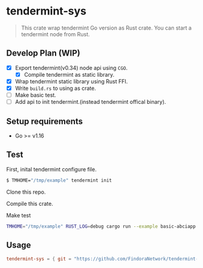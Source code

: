 # tendermint-sys

> This crate wrap tendermint Go version as Rust crate. You can start a tendermint node from Rust.

## Develop Plan (WIP)

- [X] Export tendermint(v0.34) node api using `CGO`.
  - [X] Compile tendermint as static library.
- [X] Wrap tendermint static library using Rust FFI.
- [X] Write `build.rs` to using as crate.
- [ ] Make basic test.
- [ ] Add api to init tendermint.(instead tendermint offical binary).

## Setup requirements

- Go >= v1.16

## Test

First, inital tendermint configure file.

``` bash
$ TMHOME="/tmp/example" tendermint init
```

Clone this repo.

Compile this crate.

Make test
``` bash
TMHOME="/tmp/example" RUST_LOG=debug cargo run --example basic-abciapp
```

## Usage

``` toml
tendermint-sys = { git = "https://github.com/FindoraNetwork/tendermint-sys.git" }
```


